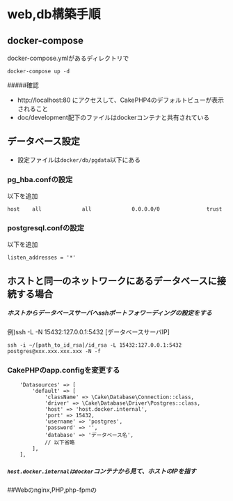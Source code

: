 # web,db構築手順

## docker-compose
docker-compose.ymlがあるディレクトリで

```
docker-compose up -d
```

#####確認
- http://localhost:80 にアクセスして、CakePHP4のデフォルトビューが表示されること
- doc/development配下のファイルはdockerコンテナと共有されている


## データベース設定

- 設定ファイルは`docker/db/pgdata`以下にある


### pg_hba.confの設定
以下を追加
```
host    all             all             0.0.0.0/0               trust
```

### postgresql.confの設定
以下を追加
```
listen_addresses = '*'
```

## ホストと同一のネットワークにあるデータベースに接続する場合
##### ホストからデータベースサーバへsshポートフォワーディングの設定をする

例)ssh -L -N 15432:127.0.0.1:5432 [データベースサーバIP]

```
ssh -i ~/[path_to_id_rsa]/id_rsa -L 15432:127.0.0.1:5432 postgres@xxx.xxx.xxx.xxx -N -f
```

### CakePHPのapp.configを変更する
```
    'Datasources' => [
        'default' => [
            'className' => \Cake\Database\Connection::class,
            'driver' => \Cake\Database\Driver\Postgres::class,
            'host' => 'host.docker.internal',
            'port' => 15432,
            'username' => 'postgres',
            'password' => '',
            'database' => 'データベース名',
            // 以下省略
        ],
    ],
```

##### `host.docker.internalはdocker`コンテナから見て、ホストのIPを指す


##Webのnginx,PHP,php-fpmの
